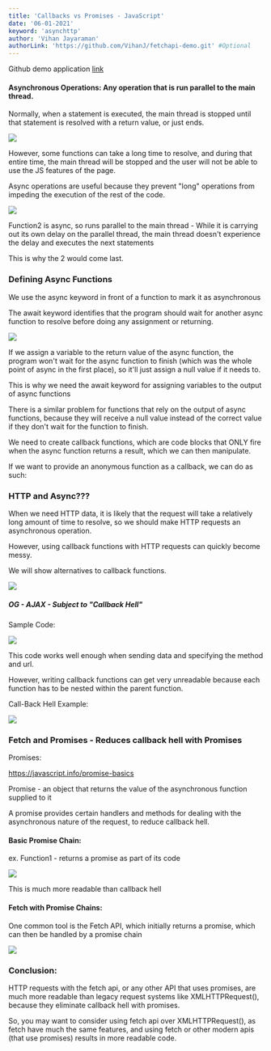 ```yaml
---
title: 'Callbacks vs Promises - JavaScript'
date: '06-01-2021'
keyword: 'asynchttp'
author: 'Vihan Jayaraman'
authorLink: 'https://github.com/VihanJ/fetchapi-demo.git' #Optional
---
```



Github demo application [link](https://github.com/VihanJ/fetchapi-demo.git)

#### Asynchronous Operations: Any operation that is run parallel to the main thread.

Normally, when a statement is executed, the main thread is stopped until that statement is resolved with a return value, or just ends.

![](https://lh3.googleusercontent.com/eKhVPaSp8bh1TCxFVKHJxXHv-LGOeFj3qGgMpz9Zy4xE0NN94gOErq5b9PdSy7VM7rBeD5VgvgM9JS28SU57_NzQgnSjJs3UsCwl1yTj0F63sBBlcIkZYzig-a9r4ojCjkHlmbU3)

However, some functions can take a long time to resolve, and during that entire time, the main thread will be stopped and the user will not be able to use the JS features of the page.

Async operations are useful because they prevent "long" operations from impeding the execution of the rest of the code.

![](https://lh4.googleusercontent.com/ZlHdR1fGueB8D0E18ULSwWmW__wJsg8yc7-Ai5fhFXAjdCz9TbcDY5fHR_FHThjTgWmydRk1NoZYMg5buCLfXa8bhBhotMleT-AbinW69-N9c0JID5RnB4dnP9L78tKplQuJ71ff)

Function2 is async, so runs parallel to the main thread - While it is carrying out its own delay on the parallel thread, the main thread doesn't experience the delay and executes the next statements

This is why the 2 would come last.

### Defining Async Functions

We use the async keyword in front of a function to mark it as asynchronous

The await keyword identifies that the program should wait for another async function to resolve before doing any assignment or returning.

![](https://lh4.googleusercontent.com/2JwSZd3A_1_tL5S2vqlwYztJA5b6PPNln_EHfvc4l0y2IIbeOXG1h26BYi5imDBcr6o0ka2mpsNak21w2NhMchzpEq7zvjN2_xa-RBn35wSf7iRbdLQsTMwN_dIgVYeNKiMm2fC8)

If we assign a variable to the return value of the async function, the program won't wait for the async function to finish (which was the whole point of async in the first place), so it'll just assign a null value if it needs to.

This is why we need the await keyword for assigning variables to the output of async functions

There is a similar problem for functions that rely on the output of async functions, because they will receive a null value instead of the correct value if they don't wait for the function to finish.

We need to create callback functions, which are code blocks that ONLY fire when the async function returns a result, which we can then manipulate.

If we want to provide an anonymous function as a callback, we can do as such:

### HTTP and Async???

When we need HTTP data, it is likely that the request will take a relatively long amount of time to resolve, so we should make HTTP requests an asynchronous operation.

However, using callback functions with HTTP requests can quickly become messy.

We will show alternatives to callback functions.

![](https://lh5.googleusercontent.com/l86WXz-VQxHA4b7EC4R_CIx9TyPyLLILCU4hvkPsda94SZDkaV450hFk2c1cS-ZZbTv2LI4gbqg0w85LVFtw0-VqspGaWl0cbFGymRQQUb-A2K6igCwvL7ABsBF6u7mEK5xCiTDp)

##### OG - AJAX - Subject to "Callback Hell"

Sample Code:

![](https://lh5.googleusercontent.com/ryClUCN4ThaU9et9Hzpy_EESWOtTTBhODNKQ6sBXS7AB2-uQ0pKBlJMfNPUnsjqjM5PgYzjqvJ4eG9lOwZfndxyJ5I6GJyzKFs8KYjKRK0xkC2HjJGjvleVt9YDY8b3ySiBHoRaZ)

This code works well enough when sending data and specifying the method and url.

However, writing callback functions can get very unreadable because each function has to be nested within the parent function.

Call-Back Hell Example:

![](https://lh6.googleusercontent.com/ZWqr1KXRYackvfHMZheoNQDO1hKaUBQ8dKkiT8JlRFmn9zrtcyhfNn77R1WXsLxCZvnKimUDSe8y0nKKeOxX0FcfG-Ws7gp61s7oPS0opQ0zEuU2ZNZJHIX370N-CM-7y20NTiOq)

### Fetch and Promises - Reduces callback hell with Promises

Promises:

<https://javascript.info/promise-basics>

Promise - an object that returns the value of the asynchronous function supplied to it

A promise provides certain handlers and methods for dealing with the asynchronous nature of the request, to reduce callback hell.

#### Basic Promise Chain:

ex. Function1 - returns a promise as part of its code

![](https://lh4.googleusercontent.com/srwOdIjYFjvSgty6L0C-R_almQrNprmw8bNaefScS6P6lJtqDp2Zhfl1uE70iuw5XVEIwqgOs91Ci1li4JPc6VQT7uazvPKSnb0cysozFQqvzz9JDmm_yup1alpZUELcjlvLzJso)

This is much more readable than callback hell

#### Fetch with Promise Chains:

One common tool is the Fetch API, which initially returns a promise, which can then be handled by a promise chain

![](https://lh6.googleusercontent.com/PlSwHQsOVRf4cB_vDu543cN5TgKwuGtaOS3lqhAbumK87_XkRDAY1j-jOAknRAQn_56GTygHFBYauoChsqVuZuXQQXdoBHi_pnAUT1v9oP68g32u1I-EMMNy7O4m1q6_o95_kMC3)

### Conclusion:

HTTP requests with the fetch api, or any other API that uses promises, are much more readable than legacy request systems like XMLHTTPRequest(), because they eliminate callback hell with promises.

So, you may want to consider using fetch api over XMLHTTPRequest(), as fetch have much the same features, and using fetch or other modern apis (that use promises) results in more readable code.

